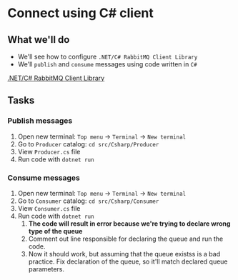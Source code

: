 # Connect using C# client

## What we'll do
* We'll see how to configure ` .NET/C# RabbitMQ Client Library `
* We'll `publish` and `consume` messages using code written in `C#`

[.NET/C# RabbitMQ Client Library](https://rabbitmq.com/dotnet.html)

## Tasks

### Publish messages
1. Open new terminal: `Top menu` &rarr; `Terminal` &rarr; `New terminal`
2. Go to `Producer` catalog: `cd src/Csharp/Producer`
3. View `Producer.cs` file
4. Run code with `dotnet run`

### Consume messages
1. Open new terminal: `Top menu` &rarr; `Terminal` &rarr; `New terminal`
2. Go to `Consumer` catalog: `cd src/Csharp/Consumer`
3. View `Consumer.cs` file
4. Run code with `dotnet run`
   1. **The code will result in error because we're trying to declare wrong type of the queue**
   2. Comment out line responsible for declaring the queue and run the code.
   3. Now it should work, but assuming that the queue existss is a bad practice. Fix declaration of the queue, so it'll match declared queue parameters.
